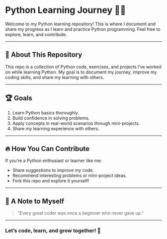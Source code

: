 # Python Learning Journey 🚀🐍  

Welcome to my Python learning repository! This is where I document and share my progress as I learn and practice Python programming. Feel free to explore, learn, and contribute.  

---

## 📖 About This Repository  
This repo is a collection of Python code, exercises, and projects I’ve worked on while learning Python. My goal is to document my journey, improve my coding skills, and share my learning with others.  

---

## 🏆 Goals  

1. Learn Python basics thoroughly.  
2. Build confidence in solving problems.  
3. Apply concepts in real-world scenarios through mini-projects.  
4. Share my learning experience with others.  

---

## 🔥 How You Can Contribute  

If you’re a Python enthusiast or learner like me:  
- Share suggestions to improve my code.  
- Recommend interesting problems or mini-project ideas.  
- Fork this repo and explore it yourself!  

---

## 🌟 A Note to Myself  

> "Every great coder was once a beginner who never gave up."  

---

### Let’s code, learn, and grow together! 🎉  
